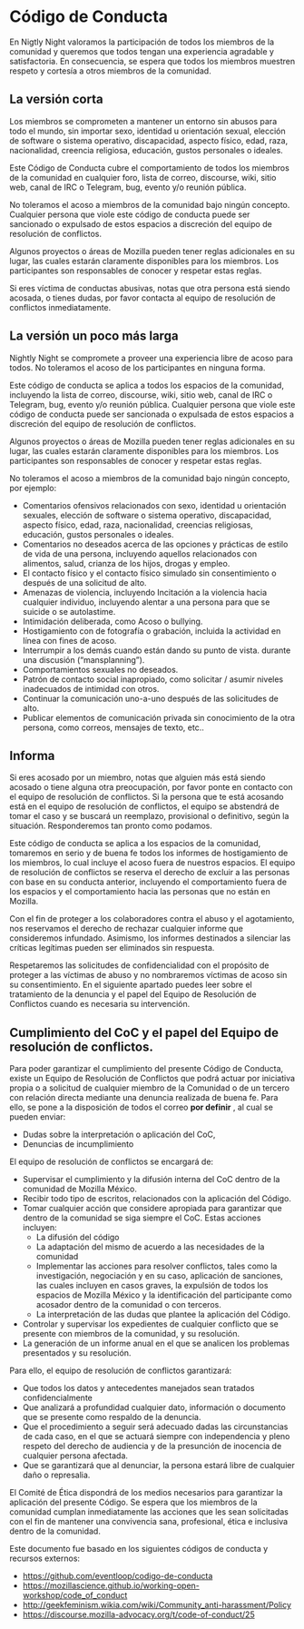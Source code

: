 # Código de Conducta

En Nigtly Night valoramos la participación de todos los miembros de la comunidad y queremos que todos tengan una experiencia agradable y satisfactoria. En consecuencia, se espera que todos los miembros muestren respeto y cortesía a otros miembros de la comunidad.

## La versión corta

Los miembros se comprometen a mantener un entorno sin abusos para todo el mundo, sin importar sexo, identidad u orientación sexual, elección de software o sistema operativo, discapacidad, aspecto físico, edad, raza, nacionalidad, creencia religiosa, educación, gustos personales o ideales. 

Este Código de Conducta cubre el comportamiento de todos los miembros de la comunidad en cualquier foro, lista de correo, discourse, wiki, sitio web, canal de IRC o Telegram, bug, evento y/o reunión pública. 

No toleramos el acoso a miembros de la comunidad bajo ningún concepto. Cualquier persona que viole este código de conducta puede ser sancionado o expulsado de estos espacios a discreción del equipo de resolución de conflictos.

Algunos proyectos o áreas de Mozilla pueden tener reglas adicionales en su lugar, las cuales estarán claramente disponibles para los miembros. Los participantes son responsables de conocer y respetar estas reglas.

Si eres víctima de conductas abusivas,  notas que otra persona está siendo acosada, o tienes dudas, por favor contacta al equipo de resolución de conflictos inmediatamente.

## La versión un poco más larga

Nightly Night se compromete  a proveer una experiencia libre de acoso para todos. No toleramos el acoso de los participantes en ninguna forma.

Este código de conducta se aplica a todos los espacios de la comunidad, incluyendo la lista de correo, discourse, wiki, sitio web, canal de IRC o Telegram, bug, evento y/o reunión pública. Cualquier persona que viole este código de conducta puede ser sancionada o expulsada de estos espacios a discreción del equipo de resolución de conflictos.

Algunos proyectos o áreas de Mozilla pueden tener reglas adicionales en su lugar, las cuales estarán claramente disponibles para los miembros. Los participantes son responsables de conocer y respetar estas reglas.

No toleramos el acoso a miembros de la comunidad bajo ningún concepto, por ejemplo:

* Comentarios ofensivos relacionados con sexo, identidad u orientación sexuales, elección de software o sistema operativo, discapacidad, aspecto físico, edad, raza, nacionalidad, creencias religiosas, educación, gustos personales o ideales. 
* Comentarios no deseados acerca de las opciones y prácticas de estilo de vida de una persona, incluyendo aquellos relacionados con alimentos, salud, crianza de los hijos, drogas y empleo.
* El contacto físico y el contacto físico simulado sin consentimiento o después de una solicitud de alto.
* Amenazas de violencia, incluyendo Incitación a la violencia hacia cualquier individuo, incluyendo alentar a una persona para que se suicide o se autolastime.
* Intimidación deliberada, como Acoso o bullying.
* Hostigamiento con de fotografía o grabación, incluida la actividad en línea con fines de acoso.
* Interrumpir a los demás cuando están dando su punto de vista. durante una discusión (“mansplanning”).
* Comportamientos sexuales no deseados.
* Patrón de contacto social inapropiado, como solicitar / asumir niveles inadecuados de intimidad con otros.
* Continuar  la comunicación uno-a-uno después de las solicitudes de alto.
* Publicar elementos de comunicación privada sin conocimiento de la otra persona, como correos, mensajes de texto, etc..

## Informa

Si eres acosado por un miembro, notas que alguien más está siendo acosado o tiene alguna otra preocupación, por favor ponte en contacto con el equipo de resolución de conflictos. Si la persona que te está acosando está en el equipo de resolución de conflictos, el equipo se abstendrá de tomar el caso y se buscará un reemplazo, provisional o definitivo, según la situación. Responderemos tan pronto como podamos.

Este código de conducta se aplica a los espacios de la comunidad, tomaremos en serio y de buena fe todos los informes de hostigamiento de los miembros, lo cual incluye el acoso fuera de nuestros espacios. El equipo de resolución de conflictos se reserva el derecho de excluir a las personas con base en su conducta anterior, incluyendo el comportamiento fuera de los espacios y el comportamiento hacia las personas que no están en Mozilla.

Con el fin de proteger a los colaboradores contra el abuso y el agotamiento, nos reservamos el derecho de rechazar cualquier informe que consideremos infundado. Asimismo, los informes destinados a silenciar las críticas legítimas pueden ser eliminados sin respuesta.

Respetaremos las solicitudes de confidencialidad con el propósito de proteger a las víctimas de abuso y no nombraremos víctimas de acoso sin su consentimiento. En el siguiente apartado puedes leer sobre el tratamiento de la denuncia y el papel del Equipo de Resolución de Conflictos cuando es necesaria su intervención. 

## Cumplimiento del CoC y el papel del Equipo de resolución de conflictos.

Para poder garantizar el cumplimiento del presente Código de Conducta, existe un Equipo de Resolución de Conflictos que podrá actuar por iniciativa propia o a solicitud de cualquier miembro de la Comunidad o de un tercero con relación directa mediante una denuncia realizada de buena fe. Para ello, se pone a la disposición de todos el correo **por definir** , al cual se pueden enviar:

* Dudas sobre la interpretación o aplicación del CoC,
* Denuncias de incumplimiento 

El equipo de resolución de conflictos se encargará de:

* Supervisar el cumplimiento y la difusión interna del CoC dentro de la comunidad de Mozilla México.
* Recibir todo tipo de escritos, relacionados con la aplicación del Código.
* Tomar cualquier acción que considere apropiada para garantizar que dentro de la comunidad se siga siempre el CoC. Estas acciones incluyen:
	* La difusión del código
	* La adaptación del mismo de acuerdo a las necesidades de la comunidad
	* Implementar las acciones para resolver conflictos, tales como la investigación, negociación y en su caso, aplicación de sanciones, las cuales    		incluyen en casos graves, la expulsión de todos los espacios de Mozilla México y la identificación del participante como acosador dentro de la 		comunidad o con terceros.
	* La interpretación de las dudas que plantee la aplicación del Código.
* Controlar y supervisar los expedientes de cualquier conflicto que se presente con miembros de la comunidad, y su resolución. 
* La generación de un informe anual en el que se analicen los problemas presentados y su resolución.

Para ello, el equipo de resolución de conflictos garantizará:

* Que todos los datos y antecedentes manejados sean tratados confidencialmente
* Que analizará a profundidad cualquier dato, información o documento que se presente como respaldo de la denuncia. 
* Que el procedimiento a seguir será adecuado dadas las circunstancias de cada caso, en el que se actuará siempre con independencia y pleno respeto del derecho de audiencia y de la presunción de inocencia de cualquier persona afectada. 
* Que se garantizará que al denunciar, la persona estará libre de cualquier daño o represalia.

El Comité de Ética dispondrá de los medios necesarios para garantizar la aplicación del presente Código. Se espera que los miembros de la comunidad cumplan inmediatamente las acciones que les sean solicitadas con el fin de mantener una convivencia sana, profesional, ética e inclusiva dentro de la comunidad.

Este documento fue basado en los siguientes códigos de conducta y recursos externos:

* https://github.com/eventloop/codigo-de-conducta
* https://mozillascience.github.io/working-open-workshop/code_of_conduct
* http://geekfeminism.wikia.com/wiki/Community_anti-harassment/Policy
* https://discourse.mozilla-advocacy.org/t/code-of-conduct/25

